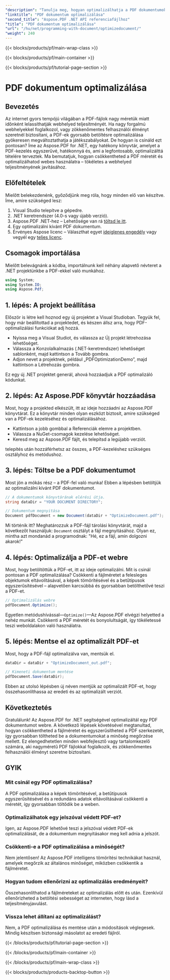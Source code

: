 ```yaml
---
"description": "Tanulja meg, hogyan optimalizálhatja a PDF dokumentumokat az Aspose.PDF for .NET használatával lépésről lépésre haladó útmutatónkkal. Növelje a webes teljesítményt a fájlméret és a bonyolultság csökkentésével."
"linktitle": "PDF dokumentum optimalizálása"
"second_title": "Aspose.PDF .NET API referenciafájlhoz"
"title": "PDF dokumentum optimalizálása"
"url": "/hu/net/programming-with-document/optimizedocument/"
"weight": 240
---
```


{{< blocks/products/pf/main-wrap-class >}}

{{< blocks/products/pf/main-container >}}

{{< blocks/products/pf/tutorial-page-section >}}

# PDF dokumentum optimalizálása

## Bevezetés

Az internet gyors tempójú világában a PDF-fájlok nagy méretük miatt időnként lelassíthatják webhelyed teljesítményét. Ha nagy forgalmú webhelyekkel foglalkozol, vagy zökkenőmentes felhasználói élményt szeretnél biztosítani, a PDF-ek gyorsabb betöltésre optimalizálása gyökeresen megváltoztathatja a játékszabályokat. De hogyan is csináld ezt pontosan? Íme az Aspose.PDF for .NET, egy hatékony könyvtár, amelyet a PDF-kezelés egyszerűvé, hatékonnyá és, ami a legfontosabb, optimalizálttá tételére terveztek. Ma bemutatjuk, hogyan csökkentheted a PDF méretét és optimalizálhatod webes használatra – tökéletes a webhelyed teljesítményének javításához.

## Előfeltételek

Mielőtt belekezdenénk, győződjünk meg róla, hogy minden elő van készítve. Íme, amire szükséged lesz:

1. Visual Studio telepítve a gépedre.
2. .NET keretrendszer (4.0-s vagy újabb verzió).
3. Aspose.PDF .NET-hez – Lehetősége van rá [töltsd le itt](https://releases.aspose.com/pdf/net/).
4. Egy optimalizálni kívánt PDF dokumentum.
5. Érvényes Aspose licenc – Választhat egyet [ideiglenes engedély](https://purchase.aspose.com/temporary-license/) vagy vegyél egy [teljes licenc](https://purchase.aspose.com/buy).

## Csomagok importálása

Mielőtt belevágnánk a kódba, importálnunk kell néhány alapvető névteret a .NET projektünkbe a PDF-ekkel való munkához.

```csharp
using System;
using System.IO;
using Aspose.Pdf;
```

## 1. lépés: A projekt beállítása

Először is létre kell hoznod egy új projektet a Visual Studioban. Tegyük fel, hogy már beállítottad a projektedet, és készen állsz arra, hogy PDF-optimalizálási funkciókat adj hozzá.

- Nyissa meg a Visual Studiot, és válassza az Új projekt létrehozása lehetőséget.
- Válassza a Konzolalkalmazás (.NET-keretrendszer) lehetőséget sablonként, majd kattintson a Tovább gombra.
- Adjon nevet a projektnek, például „PDFOptimizationDemo”, majd kattintson a Létrehozás gombra.

Ez egy új .NET projektet generál, ahová hozzáadjuk a PDF optimalizáló kódunkat.

## 2. lépés: Az Aspose.PDF könyvtár hozzáadása

Most, hogy a projekted elkészült, itt az ideje hozzáadni az Aspose.PDF könyvtárat. Ez a könyvtár minden olyan eszközt biztosít, amire szükséged van a PDF-ek kezeléséhez és optimalizálásához. 

- Kattintson a jobb gombbal a Referenciák elemre a projektben.
- Válassza a NuGet-csomagok kezelése lehetőséget.
- Keresd meg az Aspose.PDF fájlt, és telepítsd a legújabb verziót.

telepítés után hozzáférhetsz az összes, a PDF-kezeléshez szükséges osztályhoz és metódushoz.

## 3. lépés: Töltse be a PDF dokumentumot

Most jön a mókás rész – a PDF-fel való munka! Ebben a lépésben betöltjük az optimalizálni kívánt PDF dokumentumot.

```csharp
// A dokumentumok könyvtárának elérési útja.
string dataDir = "YOUR DOCUMENT DIRECTORY";

// Dokumentum megnyitása
Document pdfDocument = new Document(dataDir + "OptimizeDocument.pdf");
```

Mi történik itt? Meghatározzuk a PDF-fájl tárolási könyvtárát, majd a következőt használjuk: `Document` osztályt a fájl megnyitásához. Olyan ez, mintha azt mondanád a programodnak: "Hé, ez a fájl, amin dolgozni akarok!"

## 4. lépés: Optimalizálja a PDF-et webre

Most, hogy betöltöttük a PDF-et, itt az ideje optimalizálni. Mit is csinál pontosan a PDF optimalizálása? Csökkenti a fájlméretet a felesleges objektumok eltávolításával, a képek tömörítésével és a betűtípusok egyszerűsítésével – alapvetően karcsúbbá és gyorsabban betölthetővé teszi a PDF-et.

```csharp
// Optimalizálás webre
pdfDocument.Optimize();
```

Egyetlen metódushívással—`Optimize()`—Az Aspose.PDF elvégzi helyetted a nehéz munkát. Csökkenti a PDF méretét és bonyolultságát, így tökéletessé teszi weboldalakon való használatra.

## 5. lépés: Mentse el az optimalizált PDF-et

Most, hogy a PDF-fájl optimalizálva van, mentsük el.

```csharp
dataDir = dataDir + "OptimizeDocument_out.pdf";

// Kimeneti dokumentum mentése
pdfDocument.Save(dataDir);
```

Ebben az utolsó lépésben új néven mentjük az optimalizált PDF-et, hogy összehasonlíthassa az eredeti és az optimalizált verziót.

## Következtetés

Gratulálunk! Az Aspose.PDF for .NET segítségével optimalizáltál egy PDF dokumentumot webre. A következő lépések követésével megtanultad, hogyan csökkentheted a fájlméretet és egyszerűsítheted a PDF szerkezetét, így gyorsabban töltheted be a dokumentumokat a minőség megőrzése mellett. Ez elengedhetetlen minden webfejlesztő vagy tartalomkezelő számára, aki nagyméretű PDF fájlokkal foglalkozik, és zökkenőmentes felhasználói élményt szeretne biztosítani.

## GYIK

### Mit csinál egy PDF optimalizálása?
A PDF optimalizálása a képek tömörítésével, a betűtípusok egyszerűsítésével és a redundáns adatok eltávolításával csökkenti a méretét, így gyorsabban töltődik be a weben.

### Optimalizálhatok egy jelszóval védett PDF-et?
Igen, az Aspose.PDF lehetővé teszi a jelszóval védett PDF-ek optimalizálását, de a dokumentum megnyitásakor meg kell adnia a jelszót.

### Csökkenti-e a PDF optimalizálása a minőségét?
Nem jelentősen! Az Aspose.PDF intelligens tömörítési technikákat használ, amelyek megőrzik az általános minőséget, miközben csökkentik a fájlméretet.

### Hogyan tudom ellenőrizni az optimalizálás eredményeit?
Összehasonlíthatod a fájlméreteket az optimalizálás előtt és után. Ezenkívül ellenőrizheted a betöltési sebességet az interneten, hogy lásd a teljesítményjavulást.

### Vissza lehet állítani az optimalizálást?
Nem, a PDF optimalizálása és mentése után a módosítások véglegesek. Mindig készítsen biztonsági másolatot az eredeti fájlról.

{{< /blocks/products/pf/tutorial-page-section >}}

{{< /blocks/products/pf/main-container >}}

{{< /blocks/products/pf/main-wrap-class >}}

{{< blocks/products/products-backtop-button >}}
